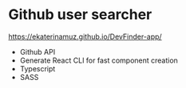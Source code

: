# Github user searcher

https://ekaterinamuz.github.io/DevFinder-app/

* Github API
* Generate React CLI for fast component creation
* Typescript
* SASS